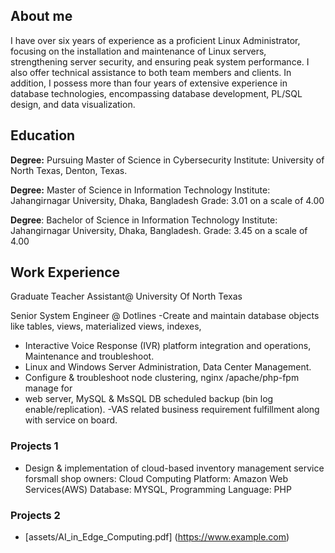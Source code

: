 ## About me
I have over six years of experience as a proficient Linux Administrator, focusing on the installation and maintenance of Linux servers, strengthening server security, and ensuring peak system performance. I also offer technical assistance to both team members and clients. In addition, I possess more than four years of extensive experience in database technologies, encompassing database development, PL/SQL design, and data visualization.

## Education

**Degree:** Pursuing Master of Science in Cybersecurity 
Institute: University of North Texas, Denton, Texas. 

**Degree:** Master of Science in Information Technology 
Institute: Jahangirnagar University, Dhaka, Bangladesh 
Grade: 3.01 on a scale of 4.00 

**Degree**: Bachelor of Science in Information Technology 
Institute: Jahangirnagar University, Dhaka, Bangladesh. 
Grade: 3.45 on a scale of 4.00

## Work Experience
 
 Graduate Teacher Assistant@ University Of North Texas
  
  Senior System Engineer @ Dotlines
-Create and maintain database objects like tables, views, materialized views, indexes, 
- Interactive Voice Response (IVR) platform integration and operations, Maintenance and troubleshoot.
- Linux and Windows Server Administration, Data Center Management.
- Configure & troubleshoot node clustering, nginx /apache/php-fpm manage for
- web server, MySQL & MsSQL DB scheduled backup (bin log enable/replication).
-VAS related business requirement fulfillment along with service on board.


### Projects 1
  - Design & implementation of cloud-based inventory management service forsmall shop owners:
    Cloud Computing Platform: Amazon Web Services(AWS)
    Database: MYSQL, Programming Language: PHP
### Projects 2
 - [assets/AI_in_Edge_Computing.pdf] (https://www.example.com) 
